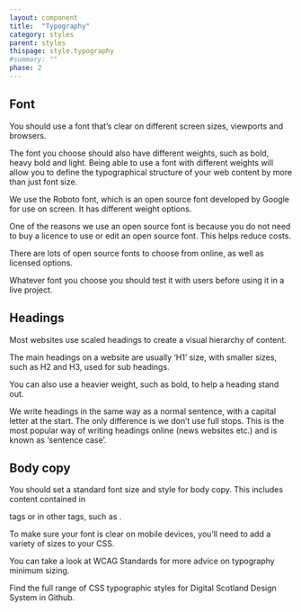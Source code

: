 ```yaml
---
layout: component
title:  "Typography"
category: styles
parent: styles
thispage: style.typography
#summary: ""
phase: 2
---
```

## Font

You should use a font that’s clear on different screen sizes, viewports and browsers.

The font you choose should also have different weights, such as bold, heavy bold and light. Being able to use a font with different weights will allow you to define the typographical structure of your web content by more than just font size.

We use the Roboto font, which is an open source font developed by Google for use on screen. It has different weight options.

One of the reasons we use an open source font is because you do not need to buy a licence to use or edit an open source font. This helps reduce costs.

There are lots of open source fonts to choose from online, as well as licensed options.

Whatever font you choose you should test it with users before using it in a live project.

## Headings

Most websites use scaled headings to create a visual hierarchy of content.

The main headings on a website are usually ‘H1’ size, with smaller sizes, such as H2 and H3, used for sub headings.

You can also use a heavier weight, such as bold, to help a heading stand out.

We write headings in the same way as a normal sentence, with a capital letter at the start. The only difference is we don’t use full stops. This is the most popular way of writing headings online (news websites etc.) and is known as ‘sentence case’.

## Body copy

You should set a standard font size and style for body copy. This includes content contained in <p> tags or in other tags, such as <label>.

To make sure your font is clear on mobile devices, you’ll need to add a variety of sizes to your CSS.

You can take a look at WCAG Standards for more advice on typography minimum sizing.

Find the full range of CSS typographic styles for Digital Scotland Design System in Github.
